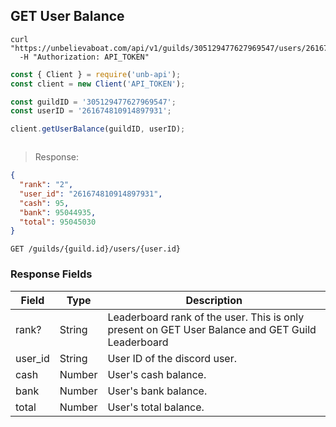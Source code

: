 ## GET User Balance

```shell
curl "https://unbelievaboat.com/api/v1/guilds/305129477627969547/users/261674810914897931"
  -H "Authorization: API_TOKEN"
```

```javascript
const { Client } = require('unb-api');
const client = new Client('API_TOKEN');

const guildID = '305129477627969547';
const userID = '261674810914897931';

client.getUserBalance(guildID, userID);
```

```python

```

> Response:

```json
{
  "rank": "2",
  "user_id": "261674810914897931",
  "cash": 95,
  "bank": 95044935,
  "total": 95045030
}
```

`GET /guilds/{guild.id}/users/{user.id}`

### Response Fields

Field | Type | Description
--------- | ------- | -----------
rank?       | String    | Leaderboard rank of the user. This is only present on GET User Balance and GET Guild Leaderboard
user_id     | String    | User ID of the discord user.
cash        | Number    | User's cash balance.
bank        | Number    | User's bank balance.
total       | Number    | User's total balance.

